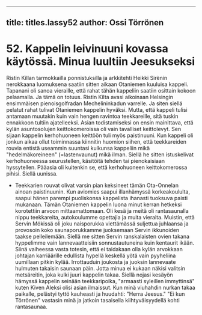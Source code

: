 
---

title: titles.lassy52
author: Ossi Törrönen
---


    
# 52. Kappelin leivinuuni kovassa käytössä. Minua luultiin Jeesukseksi

Ristin Killan tarmokkailla ponnistuksilla ja arkkitehti Heikki Sirènin nerokkaana luomuksena saatiin 
sitten aikaan Otaniemen kuuluisa kappeli. Tapanani oli sanoa vieraille, että rahat tähän kappeliin saatiin 
osittain kokoon pelaamalla. Ja tämä on totuus. Ristin Kilta avasi aikoinaan Helsingin ensimmäisen 
pienoisgolfradan Mechelininkadun varrelle. Ja siten siellä pelatut rahat tulivat Otaniemen kappelin 
hyväksi. Mutta, että kappeli tulisi antamaan muutakin kuin vain hengen ravintoa teekkareille, sitä 
tuskin ennakkoon tultiin ajatelleeksi. Asian todistamiseksi on ensin mainittava, että kylän asuntosolujen 
keittokomeroissa oli vain tavalliset keittolevyt. Sen sijaan kappelin kerhohuoneen keittöön tuli myös 
paistinuuni. Kun kappeli oli jonkun aikaa ollut toiminnassa kiinnitin huomion siihen, että teekkareiden 
rouvia entistä useammin suuntasi kulkunsa kappeliin mikä "hedelmäkoreineen" (=lastenvaunut) mikä 
ilman. Siellä he sitten istuskelivat kerhohuoneessa seurustellen, käsitöitä tehden tai pienokaisiaan 
hyssytellen. Pääasia oli kuitenkin se, että kerhohuoneen keittokomerossa pihisi. Siellä uunissa.

- Teekkarien rouvat olivat varsin pian keksineet tämän Ota-Onnelan ainoan paistinuunin. Kun aviomies 
saapui illanhämyssä korkeakoululta, saapui hänen parempi puoliskonsa kappelista ihanasti tuoksuva 
paisti mukanaan. Tämän Otaniemen kappelin luona minut kerran hetkeksi korotettiin arvoon 
mittaamattomaan. Oli kesä ja meitä oli rantasaunalla nippu teekkareita, autokoulumme opettajia ja 
muita vieraita. Muistin, että Servin Mökissä oli joku naisporukka viettämässä suljettua juhlaansa ja 
provosoin koko saunaporukkamme juoksemaan Servin ikkunoiden taakse pelleilemään. Siellä me sitten 
Servin ranskalaisten ovien takana hyppelimme vain lannevaatteisiin sonnustautuneina kuin kentaurit 
ikään. Siinä vaiheessa vasta totesin, että ei taidakaan olla kylän arvokkaan johtajan karriäärille edullista 
hypellä keskellä yötä vain pyyheliina uumillaan pitkin kylää. Irrottauduin joukosta ja juoksin 
lannevaate hulmuten takaisin saunaan päin. Jotta minua ei kukaan näkisi valitsin metsäreitin, joka kulki 
juuri kappelin takaa. Siellä nojasi kesäyön hämyssä kappelin seinään teekkaripoika, "armaasti syleillen 
immyttinsä" kuten Kiven Aleksi olisi asian ilmaissut. Kun minä viuhahdin nurkan takaa paikalle, 
pelästyi tyttö kauheasti ja huudahti: "Herra Jeesus." "Ei kun Törrönen" vastasin minä ja jatkoin 
tasaisella kiihtyväisyydellä kohti rantasaunaa.
